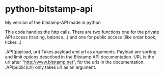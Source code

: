 # python-bitstamp-api
My version of the bitstamp-API made in python

This code handles the http calls. 
There are two functions one for the private API access (trading, balance...) and one for public access (like order book, ticker...)

.API(payload, url) Takes payload and url as arguments. 
Payload are sorting and limit options described in the Bitstamp API documentation.
URL is the url after "http://www.bitstamp.net", for the urls in the documentation.
.APIpublic(url) only takes url as an argument.
